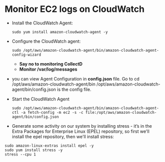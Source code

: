 # Monitor EC2 logs on CloudWatch 

  * Install the CloudWatch Agent: 
    ```
    sudo yum install amazon-cloudwatch-agent -y
    ```

  * Configure the CloudWatch agent: 
    ```
    sudo /opt/aws/amazon-cloudwatch-agent/bin/amazon-cloudwatch-agent-config-wizard
    ```
    * **Say no to monitoring CollectD**
    * **Monitor /var/log/messages**

  * you can view Agent Configuration in **config.json** file. Go to cd /opt/aws/amazon-cloudwatch-agent/bin
   /opt/aws/amazon-cloudwatch-agent/bin/config.json is the config file.

  * Start the CloudWatch Agent
    ```
    sudo /opt/aws/amazon-cloudwatch-agent/bin/amazon-cloudwatch-agent-ctl -a fetch-config -m ec2 -s -c file:/opt/aws/amazon-cloudwatch-agent/bin/config.json
    ```

  * Generate some activity on our system by installing stress - it’s in the Extra Packages for Enterprise Linux (EPEL) repository, so first we'll install the epel repository, then we'll install stress:
  ```
  sudo amazon-linux-extras install epel -y
  sudo yum install stress -y
  stress --cpu 1
  ```
